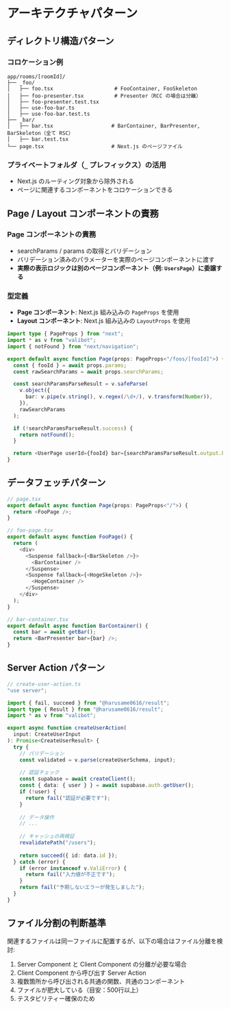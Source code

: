 # アーキテクチャパターン

## ディレクトリ構造パターン

### コロケーション例

```
app/rooms/[roomId]/
├── _foo/
│   ├── foo.tsx                    # FooContainer, FooSkeleton
│   ├── foo-presenter.tsx          # Presenter（RCC の場合は分離）
│   ├── foo-presenter.test.tsx
│   ├── use-foo-bar.ts
│   ├── use-foo-bar.test.ts
├── _bar/
│   ├── bar.tsx                   # BarContainer, BarPresenter, BarSkeleton（全て RSC）
│   ├── bar.test.tsx
└── page.tsx                      # Next.js のページファイル
```

### プライベートフォルダ（`_` プレフィックス）の活用

- Next.js のルーティング対象から除外される
- ページに関連するコンポーネントをコロケーションできる

## Page / Layout コンポーネントの責務

### Page コンポーネントの責務

- searchParams / params の取得とバリデーション
- バリデーション済みのパラメーターを実際のページコンポーネントに渡す
- **実際の表示ロジックは別のページコンポーネント（例: `UsersPage`）に委譲する**

### 型定義

- **Page コンポーネント**: Next.js 組み込みの `PageProps` を使用
- **Layout コンポーネント**: Next.js 組み込みの `LayoutProps` を使用

```typescript
import type { PageProps } from "next";
import * as v from "valibot";
import { notFound } from "next/navigation";

export default async function Page(props: PageProps<"/foos/[fooId]">) {
  const { fooId } = await props.params;
  const rawSearchParams = await props.searchParams;

  const searchParamsParseResult = v.safeParse(
    v.object({
      bar: v.pipe(v.string(), v.regex(/\d+/), v.transform(Number)),
    }),
    rawSearchParams
  );

  if (!searchParamsParseResult.success) {
    return notFound();
  }

  return <UserPage userId={fooId} bar={searchParamsParseResult.output.bar} />;
}
```

## データフェッチパターン

```typescript
// page.tsx
export default async function Page(props: PageProps<"/">) {
  return <FooPage />;
}

// foo-page.tsx
export default async function FooPage() {
  return (
    <div>
      <Suspense fallback={<BarSkeleton />}>
        <BarContainer />
      </Suspense>
      <Suspense fallback={<HogeSkeleton />}>
        <HogeContainer />
      </Suspense>
    </div>
  );
}

// bar-container.tsx
export default async function BarContainer() {
  const bar = await getBar();
  return <BarPresenter bar={bar} />;
}
```

## Server Action パターン

```typescript
// create-user-action.ts
"use server";

import { fail, succeed } from "@harusame0616/result";
import type { Result } from "@harusame0616/result";
import * as v from "valibot";

export async function createUserAction(
  input: CreateUserInput
): Promise<CreateUserResult> {
  try {
    // バリデーション
    const validated = v.parse(createUserSchema, input);
    
    // 認証チェック
    const supabase = await createClient();
    const { data: { user } } = await supabase.auth.getUser();
    if (!user) {
      return fail("認証が必要です");
    }
    
    // データ操作
    // ...
    
    // キャッシュの再検証
    revalidatePath("/users");
    
    return succeed({ id: data.id });
  } catch (error) {
    if (error instanceof v.ValiError) {
      return fail("入力値が不正です");
    }
    return fail("予期しないエラーが発生しました");
  }
}
```

## ファイル分割の判断基準

関連するファイルは同一ファイルに配置するが、以下の場合はファイル分離を検討:

1. Server Component と Client Component の分離が必要な場合
2. Client Component から呼び出す Server Action
3. 複数箇所から呼び出される共通の関数、共通のコンポーネント
4. ファイルが肥大している（目安：500行以上）
5. テスタビリティー確保のため
